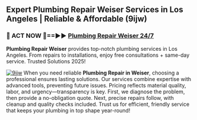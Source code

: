 ## Expert Plumbing Repair Weiser Services in Los Angeles | Reliable & Affordable (9ijw)  

<h3>🚿 ACT NOW 🌟==►► <a href="https://tinyurl.com/2ne6vx2x" rel="nofollow">Plumbing Repair Weiser 24/7</a></h3>

**Plumbing Repair Weiser** provides top-notch plumbing services in Los Angeles. From repairs to installations, enjoy free consultations + same-day service. Trusted Solutions 2025!

[![9ijw](https://i.imgur.com/4PFF4AK.jpeg)](https://tinyurl.com/2ne6vx2x)
When you need reliable **Plumbing Repair in Weiser**, choosing a professional ensures lasting solutions. Our services combine expertise with advanced tools, preventing future issues. Pricing reflects material quality, labor, and urgency—transparency is key. First, we diagnose the problem, then provide a no-obligation quote. Next, precise repairs follow, with cleanup and quality checks included. Trust us for efficient, friendly service that keeps your plumbing in top shape year-round!
